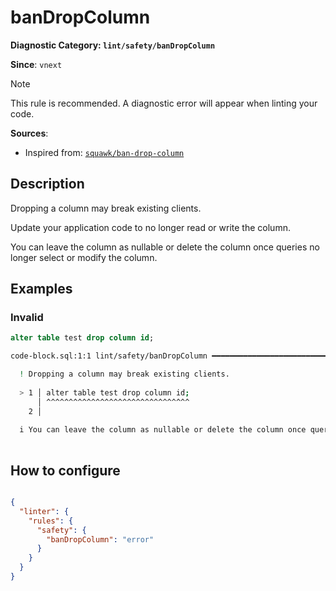 # banDropColumn
**Diagnostic Category: `lint/safety/banDropColumn`**

**Since**: `vnext`

> [!NOTE]
> This rule is recommended. A diagnostic error will appear when linting your code.

**Sources**: 
- Inspired from: <a href="https://squawkhq.com/docs/ban-drop-column" target="_blank"><code>squawk/ban-drop-column</code></a>

## Description
Dropping a column may break existing clients.

Update your application code to no longer read or write the column.

You can leave the column as nullable or delete the column once queries no longer select or modify the column.

## Examples

### Invalid

```sql
alter table test drop column id;
```

```sh
code-block.sql:1:1 lint/safety/banDropColumn ━━━━━━━━━━━━━━━━━━━━━━━━━━━━━━━━━━━━━━━━━━━━━━━━━━━━━━━

  ! Dropping a column may break existing clients.
  
  > 1 │ alter table test drop column id;
      │ ^^^^^^^^^^^^^^^^^^^^^^^^^^^^^^^^
    2 │ 
  
  i You can leave the column as nullable or delete the column once queries no longer select or modify the column.
  

```

## How to configure
```json

{
  "linter": {
    "rules": {
      "safety": {
        "banDropColumn": "error"
      }
    }
  }
}

```
